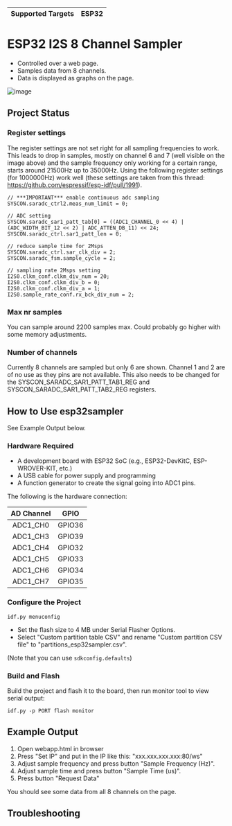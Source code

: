 | Supported Targets | ESP32 |
| ----------------- | ----- |

# ESP32 I2S 8 Channel Sampler

* Controlled over a web page. 
* Samples data from 8 channels.
* Data is displayed as graphs on the page.

![image](https://user-images.githubusercontent.com/8937068/149617393-996aee96-2b04-4ed6-9995-2302ae7776a3.png)

## Project Status
### Register settings
The register settings are not set right for all sampling frequencies to work. This leads to drop in samples, mostly on channel 6 and 7 (well visible on the 
image above) and the sample frequency only working for a certain range, starts around 21500Hz up to 35000Hz. Using the following register settings (for 1000000Hz) work well
(these settings are taken from this thread: https://github.com/espressif/esp-idf/pull/1991).

    // ***IMPORTANT*** enable continuous adc sampling
    SYSCON.saradc_ctrl2.meas_num_limit = 0;

    // ADC setting
    SYSCON.saradc_sar1_patt_tab[0] = ((ADC1_CHANNEL_0 << 4) | (ADC_WIDTH_BIT_12 << 2) | ADC_ATTEN_DB_11) << 24;
    SYSCON.saradc_ctrl.sar1_patt_len = 0;

    // reduce sample time for 2Msps
    SYSCON.saradc_ctrl.sar_clk_div = 2;
    SYSCON.saradc_fsm.sample_cycle = 2;

    // sampling rate 2Msps setting
    I2S0.clkm_conf.clkm_div_num = 20;
    I2S0.clkm_conf.clkm_div_b = 0;
    I2S0.clkm_conf.clkm_div_a = 1;
    I2S0.sample_rate_conf.rx_bck_div_num = 2;

### Max nr samples
You can sample around 2200 samples max. Could probably go higher with some memory adjustments.

### Number of channels
Currently 8 channels are sampled but only 6 are shown. Channel 1 and 2 are of no use as they pins are not available. This also needs to be changed for 
the SYSCON_SARADC_SAR1_PATT_TAB1_REG and SYSCON_SARADC_SAR1_PATT_TAB2_REG registers.

## How to Use esp32sampler
See Example Output below.

### Hardware Required

* A development board with ESP32 SoC (e.g., ESP32-DevKitC, ESP-WROVER-KIT, etc.)
* A USB cable for power supply and programming
* A function generator to create the signal going into ADC1 pins.

The following is the hardware connection:

|AD Channel|GPIO|
|:---:|:---:|
|ADC1_CH0|GPIO36|
|ADC1_CH3|GPIO39|
|ADC1_CH4|GPIO32|
|ADC1_CH5|GPIO33|
|ADC1_CH6|GPIO34|
|ADC1_CH7|GPIO35|

### Configure the Project

```
idf.py menuconfig
```

* Set the flash size to 4 MB under Serial Flasher Options.
* Select "Custom partition table CSV" and rename "Custom partition CSV file" to "partitions_esp32sampler.csv".

(Note that you can use `sdkconfig.defaults`)

### Build and Flash

Build the project and flash it to the board, then run monitor tool to view serial output:

```
idf.py -p PORT flash monitor
```

## Example Output
1. Open webapp.html in browser
2. Press "Set IP" and put in the IP like this: "xxx.xxx.xxx.xxx:80/ws"
3. Adjust sample frequency and press button "Sample Frequency (Hz)".
4. Adjust sample time and press button "Sample Time (us)".
5. Press button "Request Data"

You should see some data from all 8 channels on the page.


## Troubleshooting
